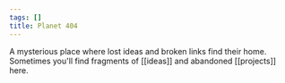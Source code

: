 ```yaml
---
tags: []
title: Planet 404
---
```


A mysterious place where lost ideas and broken links find their home. Sometimes you'll find fragments of [[ideas]] and abandoned [[projects]] here.